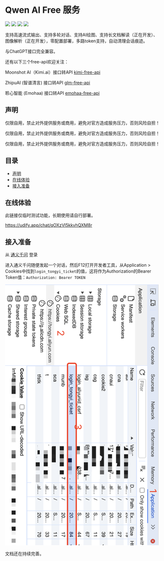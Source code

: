 # Qwen AI Free 服务

![](https://img.shields.io/github/license/llm-red-team/qwen-free-api.svg)
![](https://img.shields.io/github/stars/llm-red-team/qwen-free-api.svg)
![](https://img.shields.io/github/forks/llm-red-team/qwen-free-api.svg)
![](https://img.shields.io/docker/pulls/vinlic/qwen-free-api.svg)

支持高速流式输出、支持多轮对话、支持AI绘图、支持长文档解读（正在开发）、图像解析（正在开发），零配置部署，多路token支持，自动清理会话痕迹。

与ChatGPT接口完全兼容。

还有以下三个free-api欢迎关注：

Moonshot AI（Kimi.ai）接口转API [kimi-free-api](https://github.com/LLM-Red-Team/kimi-free-api)

ZhipuAI (智谱清言) 接口转API [glm-free-api](https://github.com/LLM-Red-Team/glm-free-api)

聆心智能 (Emohaa) 接口转API [emohaa-free-api](https://github.com/LLM-Red-Team/emohaa-free-api)

## 声明

仅限自用，禁止对外提供服务或商用，避免对官方造成服务压力，否则风险自担！

仅限自用，禁止对外提供服务或商用，避免对官方造成服务压力，否则风险自担！

仅限自用，禁止对外提供服务或商用，避免对官方造成服务压力，否则风险自担！

## 目录

* [声明](#声明)
* [在线体验](#在线体验)
* [接入准备](#接入准备)

## 在线体验

此链接仅临时测试功能，长期使用请自行部署。

https://udify.app/chat/qOXzVl5kkvhQXM8r

## 接入准备

从 [通义千问](https://tongyi.aliyun.com/qianwen) 登录

进入通义千问随便发起一个对话，然后F12打开开发者工具，从Application > Cookies中找到`login_tongyi_ticket`的值，这将作为Authorization的Bearer Token值：`Authorization: Bearer TOKEN`

![获取login_tongyi_ticket](./doc/example-0.png)

文档还在持续完善。